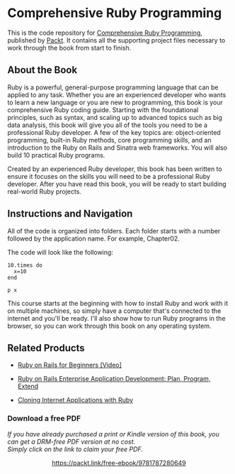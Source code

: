 # Comprehensive Ruby Programming
This is the code repository for [Comprehensive Ruby Programming](https://www.packtpub.com/application-development/comprehensive-ruby-programming?utm_source=github&utm_medium=repository&utm_campaign=9781787280649), published by [Packt](https://www.packtpub.com/?utm_source=github). It contains all the supporting project files necessary to work through the book from start to finish.
## About the Book
Ruby is a powerful, general-purpose programming language that can be applied to any task. Whether you are an experienced developer who wants to learn a new language or you are new to programming, this book is your comprehensive Ruby coding guide. Starting with the foundational principles, such as syntax, and scaling up to advanced topics such as big data analysis, this book will give you all of the tools you need to be a professional Ruby developer. A few of the key topics are: object-oriented programming, built-in Ruby methods, core programming skills, and an introduction to the Ruby on Rails and Sinatra web frameworks. You will also build 10 practical Ruby programs.

Created by an experienced Ruby developer, this book has been written to ensure it focuses on the skills you will need to be a professional Ruby developer. After you have read this book, you will be ready to start building real-world Ruby projects.
## Instructions and Navigation
All of the code is organized into folders. Each folder starts with a number followed by the application name. For example, Chapter02.



The code will look like the following:
```
10.times do
  x=10
end

p x 
```

This course starts at the beginning with how to install Ruby and work with it on multiple machines, so simply have a computer that's connected to the internet and you'll be ready. I'll also show how to run Ruby programs in the browser, so you can work through this book on any operating system.

## Related Products
* [Ruby on Rails for Beginners [Video]](https://www.packtpub.com/web-development/ruby-rails-beginners-video?utm_source=github&utm_medium=repository&utm_campaign=9781787122635)

* [Ruby on Rails Enterprise Application Development: Plan, Program, Extend](https://www.packtpub.com/web-development/ruby-rails-enterprise-application-development-plan-program-extend?utm_source=github&utm_medium=repository&utm_campaign=9781847190857)

* [Cloning Internet Applications with Ruby](https://www.packtpub.com/web-development/cloning-internet-applications-ruby?utm_source=github&utm_medium=repository&utm_campaign=9781849511063)

### Download a free PDF

 <i>If you have already purchased a print or Kindle version of this book, you can get a DRM-free PDF version at no cost.<br>Simply click on the link to claim your free PDF.</i>
<p align="center"> <a href="https://packt.link/free-ebook/9781787280649">https://packt.link/free-ebook/9781787280649 </a> </p>